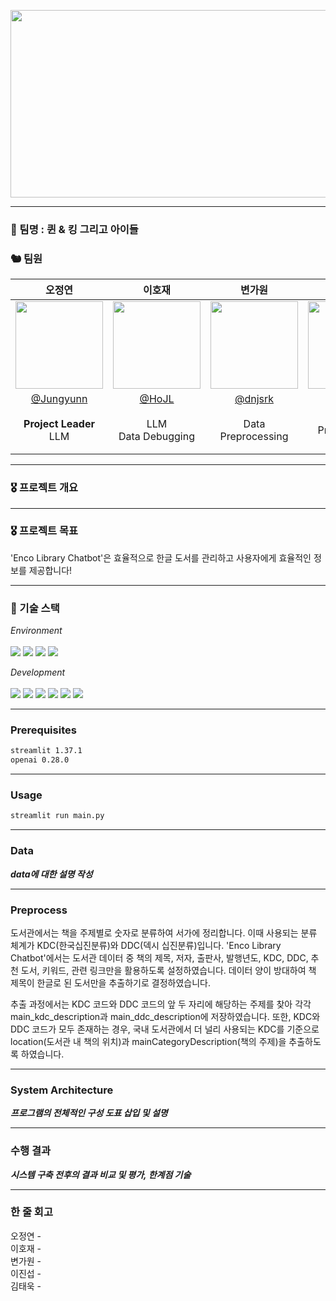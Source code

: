 <p align="center"><img src="https://github.com/user-attachments/assets/631d3dde-fafd-4671-a5b7-730edd378f8a" width="900" height="300"/></p>

<hr>

### 🐰 팀명 : 퀸 & 킹 그리고 아이들
 
### 🐿️ 팀원

|오정연|이호재|변가원|이진섭|김태욱|
|:---:|:---:|:---:|:---:|:---:|
|<img src="https://github.com/user-attachments/assets/d920daaf-3baa-441d-ab1c-babb240b307b" width="140" height="140">|<img src="https://github.com/user-attachments/assets/23848016-2562-40b7-82ad-69c0edc6c8cb" width="140" height="140"> |<img src="https://github.com/user-attachments/assets/a2497f47-8214-43c4-81f3-ed3ee637bbf5" width="140" height="140"> | <img src="https://github.com/user-attachments/assets/90d30dde-dfe5-4929-938f-2941dec79d65" width="140" height="140"> | <img src="https://github.com/user-attachments/assets/60a82e31-52ef-4de3-8d52-a50037491b56" width="140" height="140"> |
|[@Jungyunn](https://github.com/Jungyunn)|[@HoJL](https://github.com/HoJL)|[@dnjsrk](https://github.com/dnjsrk)|[@jururuj](https://github.com/jururuj)|[@Taeuk-Dog](https://github.com/Taeuk-Dog)|
|**Project Leader**<br/>LLM|LLM<br>Data Debugging|Data Preprocessing|Data Preprocessing<br>Streamlit|Streamlit<br> 화면구현<br>ReadMe 작성|


</div>

<hr>

### 🎖️ 프로젝트 개요
  

<hr>

### 🎖️ 프로젝트 목표


'Enco Library Chatbot'은 효율적으로 한글 도서를 관리하고 사용자에게 효율적인 정보를 제공합니다!


<hr>

### 🔨 기술 스택
<div>

_Environment_
<br><br>
<img src="https://img.shields.io/badge/Python-3776AB?style=for-the-badge&logo=Python&logoColor=white">
<img src="https://img.shields.io/badge/Visual Studio Code-007ACC?style=for-the-badge&logo=Visual Studio Code&logoColor=white"/>
<img src="https://img.shields.io/badge/git-F05032?style=for-the-badge&logo=git&logoColor=white"/>
<img src="https://img.shields.io/badge/github-181717?style=for-the-badge&logo=github&logoColor=white"/>

_Development_
<br><br>
<img src="https://img.shields.io/badge/Streamlit-FF4B4B?style=for-the-badge&logo=Streamlit&logoColor=white">
<img src="https://img.shields.io/badge/langchain-1C3C3C?style=for-the-badge&logo=langchain&logoColor=white">
<img src="https://img.shields.io/badge/scikitlearn-F7931E?style=for-the-badge&logo=scikitlearn&logoColor=white">
<img src="https://img.shields.io/badge/numpy-013243?style=for-the-badge&logo=numpy&logoColor=white">
<img src="https://img.shields.io/badge/pandas-150458?style=for-the-badge&logo=pandas&logoColor=white">
<img src="https://img.shields.io/badge/json-000000?style=for-the-badge&logo=json&logoColor=white">



<hr>

### Prerequisites

```cmd
streamlit 1.37.1
openai 0.28.0
```

<hr>

### Usage

```cmd
streamlit run main.py
```

<hr> 

### Data

***data에 대한 설명 작성***


<hr>


### Preprocess

도서관에서는 책을 주제별로 숫자로 분류하여 서가에 정리합니다. 이때 사용되는 분류 체계가 KDC(한국십진분류)와 DDC(덱시 십진분류)입니다. 'Enco Library Chatbot'에서는 도서관 데이터 중 책의 제목, 저자, 출판사, 발행년도, KDC, DDC, 추천 도서, 키워드, 관련 링크만을 활용하도록 설정하였습니다. 데이터 양이 방대하여 책 제목이 한글로 된 도서만을 추출하기로 결정하였습니다.

추출 과정에서는 KDC 코드와 DDC 코드의 앞 두 자리에 해당하는 주제를 찾아 각각 main_kdc_description과 main_ddc_description에 저장하였습니다. 또한, KDC와 DDC 코드가 모두 존재하는 경우, 국내 도서관에서 더 널리 사용되는 KDC를 기준으로 location(도서관 내 책의 위치)과 mainCategoryDescription(책의 주제)을 추출하도록 하였습니다.


<hr>

### System Architecture

***프로그램의 전체적인 구성 도표 삽입 및 설명***

<hr>

### 수행 결과

***시스템 구축 전후의 결과 비교 및 평가, 한계점 기술***

<hr>

### 한 줄 회고

오정연 - 
<br>
이호재 - 
<br>
변가원 - 
<br>
이진섭 - 
<br>
김태욱 - 
